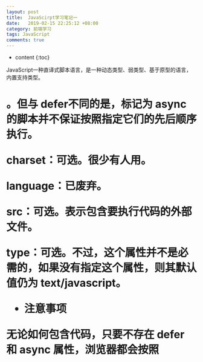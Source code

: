 ```yaml
---
layout: post
title:  JavaScirpt学习笔记一
date:   2019-02-15 22:25:12 +08:00
category: 前端学习
tags: JavaScript
comments: true
---
```


* content
{:toc}

JavaScript一种直译式脚本语言，是一种动态类型、弱类型、基于原型的语言，内置支持类型。








# <script>元素

- <script>定义了下列 6 个属性:

defer：可选。表示脚本可以延迟到文档完全被解析和显示之后再执行。只对外部脚本文件有效。IE7 及更早版本对嵌入脚本也支持这个属性。

async：可选。表示应该立即下载脚本，但不应妨碍页面中的其他操作，比如下载其他资源或等待加载其他脚本。只对外部脚本文件有效。<script type="text/javascript" async src="example1.js"></script> 。但与 defer不同的是，标记为 async 的脚本并不保证按照指定它们的先后顺序执行。

charset：可选。很少有人用。

language：已废弃。

src：可选。表示包含要执行代码的外部文件。

type：可选。不过，这个属性并不是必需的，如果没有指定这个属性，则其默认值仍为
text/javascript。

- 注意事项

无论如何包含代码，只要不存在 defer 和 async 属性，浏览器都会按照<script>元素在页面中出现的先后顺序对它们依次进行解析。换句话说，在第一个<script>元素包含的代码解析完成后，第二个<script>包含的代码才会被解析，然后才是第三个、第四个……

现代 Web 应用程序一般都把全部 JavaScript 引用放在<body>元素中页面内容的后面。

- 在XHTML中的用法

这里比较语句 a < b 中的小于号（<）在 XHTML 中将被当作开始一个新标签来解析。

解决方案：

1 用相应的 HTML 实体（&lt;）替换代码中所有的小于号（<）；

2 在 XHTML（XML）中，CData 片段是文档中的一个特殊区域，这个区域中可以包含不需要解析的任意格式的文本内容；

```
<![CDATA[
 ...
]]>

```
- 嵌入代码与外部文件

最好的做法还是尽可能使用外部文件来包含 JavaScript 代码;

可维护性
可缓存
适应未来

- 小结
把 JavaScript 插入到 HTML 页面中要使用<script>元素。使用这个元素可以把 JavaScript 嵌入到HTML 页面中，让脚本与标记混合在一起；也可以包含外部的 JavaScript 文件。而我们需要注意的地方有:

 在包含外部 JavaScript 文件时，必须将 src 属性设置为指向相应文件的 URL。而这个文件既可以是与包含它的页面位于同一个服务器上的文件，也可以是其他任何域中的文件。

 所有<script>元素都会按照它们在页面中出现的先后顺序依次被解析。在不使用 defer 和async 属性的情况下，只有在解析完前面<script>元素中的代码之后，才会开始解析后面<script>元素中的代码。

 由于浏览器会先解析完不使用 defer 属性的<script>元素中的代码，然后再解析后面的内容，所以一般应该把<script>元素放在页面最后，即主要内容后面，</body>标签前面。

 使用 defer 属性可以让脚本在文档完全呈现之后再执行。延迟脚本总是按照指定它们的顺序执行。

 使用 async 属性可以表示当前脚本不必等待其他脚本，也不必阻塞文档呈现。不能保证异步脚本按照它们在页面中出现的顺序执行。

另外，使用<noscript>元素可以指定在不支持脚本的浏览器中显示的替代内容。但在启用了脚本的情况下，浏览器不会显示<noscript>元素中的任何内容。

## 基本概念

- 数据类型
ECMAScript 中有 5 种简单数据类型： Undefined、Null、Boolean、Number和 String。

还有 1种复杂数据类型——Object，Object 本质上是由一组无序的名值对组成的。

- typeof操作符

1 "undefined"——如果这个值未定义

Undefined 类型只有一个值，即特殊的 undefined。在使用 var 声明变量但未对其加以初始化时，这个变量的值就是 undefined;实际上，undefined 值是派生自 null 值的，因此 ECMA-262 规定对它们的相等性测试要返回 true：
alert(null == undefined); //true

2 "boolean"——如果这个值是布尔值；
3  "string"——如果这个值是字符串；
4 "number"——如果这个值是数值

NaN，即非数值（Not a Number）是一个特殊的数值，这个数值用于表示一个本来要返回数值的操作数未返回数值的情况（这样就不会抛出错误了）。
NaN 与任何值都不相等，包括 NaN 本身。
alert(isNaN(NaN)); //true
alert(isNaN(10)); //false（10 是一个数值）
alert(isNaN("10")); //false（可以被转换成数值 10）
alert(isNaN("blue")); //true（不能转换成数值）
alert(isNaN(true)); //false（可以被转换成数值 1）

5  "object"——如果这个值是对象或 null

Null 类型是第二个只有一个值的数据类型，这个特殊的值是 null。从逻辑角度来看，null 值表示一个空对象指针，而这也正是使用 typeof 操作符检测 null 值时会返回"object"的原因;

6  "function"——如果这个值是函数。

- 数值转换

有 3 个函数可以把非数值转换为数值：Number()、parseInt()和 parseFloat()。

Number()函数的转换规则如下。
 如果是 Boolean 值，true 和 false 将分别被转换为 1 和 0。

 如果是数字值，只是简单的传入和返回。

 如果是 null 值，返回 0。

 如果是 undefined，返回 NaN。

 如果是字符串，遵循下列规则：
 如果字符串中只包含数字（包括前面带正号或负号的情况），则将其转换为十进制数值，即"1"会变成 1，"123"会变成 123，而"011"会变成 11（注意：前导的零被忽略了）；
 如果字符串中包含有效的浮点格式，如"1.1"，则将其转换为对应的浮点数值（同样，也会忽略前导零）；
 如果字符串中包含有效的十六进制格式，例如"0xf"，则将其转换为相同大小的十进制整数值；
 如果字符串是空的（不包含任何字符），则将其转换为 0；
 如果字符串中包含除上述格式之外的字符，则将其转换为 NaN。
 如果是对象，则调用对象的 valueOf()方法，然后依照前面的规则转换返回的值。如果转换
的结果是 NaN，则调用对象的 toString()方法，然后再次依照前面的规则转换返回的字符
串值

var num1 = Number("Hello world!"); //NaN
var num2 = Number(""); //0
var num3 = Number("000011"); //11
var num4 = Number(true); //1

parseInt规则：

第一个字符不是数字字符或者负号，parseInt()就会返回 NaN；

例如，"1234blue"会被转换为 1234，因为"blue"会被完全忽略。类似地，"22.5",会被转换为 22，因为小数点并不是有效的数字字符。

String类型：

字符串可以由双引号（"）或单引号（'）表示，因此下面两种字符串的写法都是有效的：

`\n` 换行
`\t `制表
`\b` 空格
`\r `回车
`\f` 进纸
`\\ `斜杠
`\'` 单引号（'），在用单引号表示的字符串中使用。例如：'He said, \'hey.\''
`\"` 双引号（"），在用双引号表示的字符串中使用。例如："He said, \"hey.\""
`\xnn `以十六进制代码nn表示的一个字符（其中n为0～F）。例如，\x41表示"A"
`\unnnn `以十六进制代码nnnn表示的一个Unicode字符（其中n为0～F）。例如，\u03a3表示希腊字符Σ

 如果值有 toString()方法，则调用该方法（没有参数）并返回相应的结果；
 如果值是 null，则返回"null"；
 如果值是 undefined，则返回"undefined"。

Object类型:

var o = new Object();
Object 的每个实例都具有下列属性和方法:

hasOwnProperty(propertyName)：用于检查给定的属性在当前对象实例中（而不是在实例的原型中）是否存在。如：o.hasOwnProperty("name")

propertyIsEnumerable(propertyName)：用于检查给定的属性是否能够使用 for-in 语句（本章后面将会讨论）来枚举。与 hasOwnProperty()方法一样，作为参数的属性名必须以字符串形式指定。

toLocaleString()：返回对象的字符串表示，该字符串与执行环境的地区对应。
toString()：返回对象的字符串表示。
valueOf()：返回对象的字符串、数值或布尔值表示。通常与 toString()方法的返回值相同。

- 语句

for-in 语句是一种精准的迭代语句，可以用来枚举对象的属性。以下是 for-in 语句的语法：
for (var propName in window) {
 document.write(propName);
} 

- 函数

推荐的做法是要么让函数始终都返回一个值，要么永远都不要返回值。否则，如果函数有时候返回值，有时候有不返回值，会给调试代码带来不便。

函数不介意传递进来多少个参数，也不在乎传进来参数是什么数据类型。也就是说，即便你定义的函数只接收两个参数，在调用这个函数时也未必一定要传递两个参数。可以传递一个、三个甚至不传递参数，而解析器永远不会有什么怨言。

函数不能像传统意义上那样实现重载。
